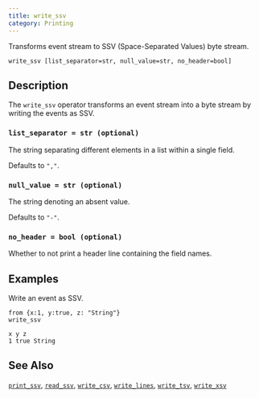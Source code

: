 ```yaml
---
title: write_ssv
category: Printing
---
```


Transforms event stream to SSV (Space-Separated Values) byte stream.

```tql
write_ssv [list_separator=str, null_value=str, no_header=bool]
```

## Description

The `write_ssv` operator transforms an event stream into a byte stream by writing
the events as SSV.

### `list_separator = str (optional)`

The string separating different elements in a list within a single field.

Defaults to `","`.

### `null_value = str (optional)`

The string denoting an absent value.

Defaults to `"-"`.

### `no_header = bool (optional)`

Whether to not print a header line containing the field names.

## Examples

Write an event as SSV.

```tql
from {x:1, y:true, z: "String"}
write_ssv
```
```
x y z
1 true String
```

## See Also

[`print_ssv`](/reference/functions/print_ssv),
[`read_ssv`](/reference/operators/read_ssv),
[`write_csv`](/reference/operators/write_csv),
[`write_lines`](/reference/operators/write_lines),
[`write_tsv`](/reference/operators/write_tsv),
[`write_xsv`](/reference/operators/write_xsv)
